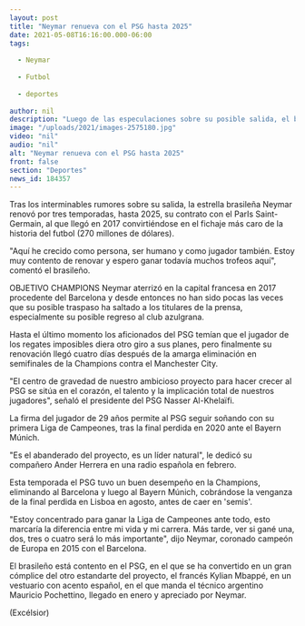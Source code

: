 ```yaml
---
layout: post
title: "Neymar renueva con el PSG hasta 2025"
date: 2021-05-08T16:16:00.000-06:00
tags:
  
  - Neymar
  
  - Futbol
  
  - deportes
  
author: nil
description: "Luego de las especulaciones sobre su posible salida, el brasileño amplió su contrato con el cuadro parisino"
image: "/uploads/2021/images-2575180.jpg"
video: "nil"
audio: "nil"
alt: "Neymar renueva con el PSG hasta 2025"
front: false
section: "Deportes"
news_id: 184357
---
```


Tras los interminables rumores sobre su salida, la estrella brasileña Neymar renovó por tres temporadas, hasta 2025, su contrato con el ParIs Saint-Germain, al que llegó en 2017 convirtiéndose en el fichaje más caro de la historia del futbol (270 millones de dólares).

"Aquí he crecido como persona, ser humano y como jugador también. Estoy muy contento de renovar y espero ganar todavía muchos trofeos aquí", comentó el brasileño.

OBJETIVO CHAMPIONS
Neymar aterrizó en la capital francesa en 2017 procedente del Barcelona y desde entonces no han sido pocas las veces que su posible traspaso ha saltado a los titulares de la prensa, especialmente su posible regreso al club azulgrana.

Hasta el último momento los aficionados del PSG temían que el jugador de los regates imposibles diera otro giro a sus planes, pero finalmente su renovación llegó cuatro días después de la amarga eliminación en semifinales de la Champions contra el Manchester City.

"El centro de gravedad de nuestro ambicioso proyecto para hacer crecer al PSG se sitúa en el corazón, el talento y la implicación total de nuestros jugadores", señaló el presidente del PSG Nasser Al-Khelaïfi.

La firma del jugador de 29 años permite al PSG seguir soñando con su primera Liga de Campeones, tras la final perdida en 2020 ante el Bayern Múnich.

"Es el abanderado del proyecto, es un líder natural", le dedicó su compañero Ander Herrera en una radio española en febrero.

Esta temporada el PSG tuvo un buen desempeño en la Champions, eliminando al Barcelona y luego al Bayern Múnich, cobrándose la venganza de la final perdida en Lisboa en agosto, antes de caer en 'semis'.

"Estoy concentrado para ganar la Liga de Campeones ante todo, esto marcaría la diferencia entre mi vida y mi carrera. Más tarde, ver si gané una, dos, tres o cuatro será lo más importante", dijo Neymar, coronado campeón de Europa en 2015 con el Barcelona.

El brasileño está contento en el PSG, en el que se ha convertido en un gran cómplice del otro estandarte del proyecto, el francés Kylian Mbappé, en un vestuario con acento español, en el que manda el técnico argentino Mauricio Pochettino, llegado en enero y apreciado por Neymar.

(Excélsior)